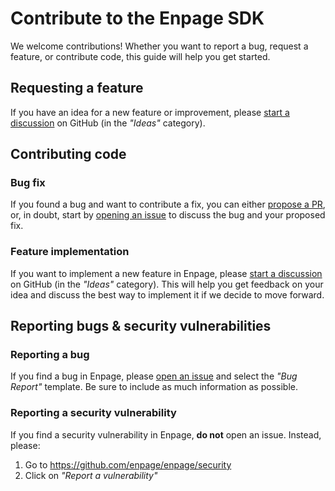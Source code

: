 # Contribute to the Enpage SDK

We welcome contributions! Whether you want to report a bug, request a feature, or contribute code,
this guide will help you get started.




## Requesting a feature

If you have an idea for a new feature or improvement,
please [start a discussion](https://github.com/enpage/enpage/discussions/categories/ideas) on GitHub (in the *"Ideas"*
category).

## Contributing code

### Bug fix

If you found a bug and want to contribute a fix, you can either [propose a PR](https://github.com/enpage/enpage/pulls),
or, in doubt, start by [opening an issue](https://github.com/enpage/enpage/issues/new/choose) to discuss the bug and
your proposed fix.

### Feature implementation

If you want to implement a new feature in Enpage, please [start a discussion](https://github.com/enpage/enpage/discussions/categories/ideas) on GitHub (in the *"Ideas"*
category). This will help you get feedback on your idea and discuss the best way to implement it if we decide to move forward.

## Reporting bugs & security vulnerabilities

### Reporting a bug

If you find a bug in Enpage, please [open an issue](https://github.com/enpage/enpage/issues/new/choose)
and select the *"Bug Report"* template. Be sure to include as much information as possible.

### Reporting a security vulnerability

If you find a security vulnerability in Enpage, **do not** open an issue. Instead, please:

1. Go to https://github.com/enpage/enpage/security
2. Click on *"Report a vulnerability"*
